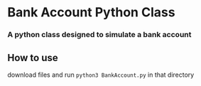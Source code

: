 # Bank Account Python Class

### A python class designed to simulate a bank account

## How to use
download files and run `python3 BankAccount.py` in that directory